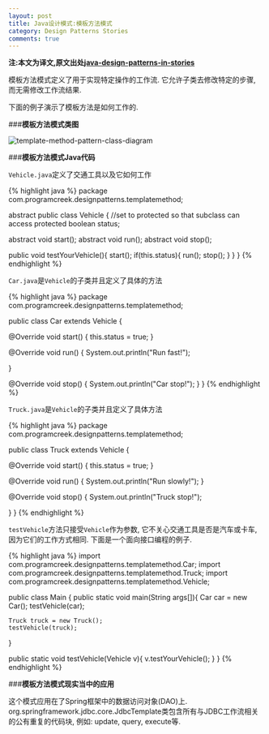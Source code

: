 ```yaml
---
layout: post
title: Java设计模式:模板方法模式
category: Design Patterns Stories
comments: true
---
```


**注:本文为译文,原文出处[java-design-patterns-in-stories](http://www.programcreek.com/java-design-patterns-in-stories/)**

模板方法模式定义了用于实现特定操作的工作流. 它允许子类去修改特定的步骤, 而无需修改工作流结果.<br/>

下面的例子演示了模板方法是如何工作的.



###**模板方法模式类图**

<img class="alignleft size-full wp-image-8116" alt="template-method-pattern-class-diagram" src="http://www.programcreek.com/wp-content/uploads/2012/08/template-method-pattern-class-diagram.jpg">

###**模板方法模式Java代码**

`Vehicle.java`定义了交通工具以及它如何工作

{% highlight java %}
package com.programcreek.designpatterns.templatemethod;
 
abstract public class Vehicle {
  //set to protected so that subclass can access
  protected boolean status;
 
  abstract void start();
  abstract void run();
  abstract void stop();
 
  public void testYourVehicle(){
    start();
    if(this.status){
      run();
      stop();
    } 
  }
}
{% endhighlight %}

`Car.java`是`Vehicle`的子类并且定义了具体的方法

{% highlight java %}
package com.programcreek.designpatterns.templatemethod;
 
public class Car extends Vehicle {
 
  @Override
  void start() {
    this.status = true;
  }
 
  @Override
  void run() {
    System.out.println("Run fast!");
 
  }
 
  @Override
  void stop() {
    System.out.println("Car stop!");
  }
}
{% endhighlight %}

`Truck.java`是`Vehicle`的子类并且定义了具体方法

{% highlight java %}
package com.programcreek.designpatterns.templatemethod;
 
public class Truck extends Vehicle {
 
  @Override
  void start() {
    this.status = true;
  }
 
  @Override
  void run() {
    System.out.println("Run slowly!");
  }
 
  @Override
  void stop() {
    System.out.println("Truck stop!");
 
  }
}
{% endhighlight %}

`testVehicle`方法只接受`Vehicle`作为参数, 它不关心交通工具是否是汽车或卡车, 因为它们的工作方式相同. 下面是一个面向接口编程的例子.

{% highlight java %}
import com.programcreek.designpatterns.templatemethod.Car;
import com.programcreek.designpatterns.templatemethod.Truck;
import com.programcreek.designpatterns.templatemethod.Vehicle;
 
public class Main {
  public static void main(String args[]){
    Car car = new Car();
    testVehicle(car);
 
    Truck truck = new Truck();
    testVehicle(truck);
  }
 
  public static void testVehicle(Vehicle v){
    v.testYourVehicle();
  }
}
{% endhighlight %}

###**模板方法模式现实当中的应用**

这个模式应用在了Spring框架中的数据访问对象(DAO)上. org.springframework.jdbc.core.JdbcTemplate类包含所有与JDBC工作流相关的公有重复的代码块, 例如: update, query, execute等.